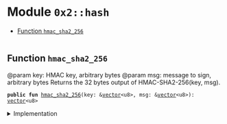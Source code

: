 
<a name="0x2_hash"></a>

# Module `0x2::hash`



-  [Function `hmac_sha2_256`](#0x2_hash_hmac_sha2_256)


<pre><code></code></pre>



<a name="0x2_hash_hmac_sha2_256"></a>

## Function `hmac_sha2_256`

@param key: HMAC key, arbitrary bytes
@param msg: message to sign, arbitrary bytes
Returns the 32 bytes output of HMAC-SHA2-256(key, msg).


<pre><code><b>public</b> <b>fun</b> <a href="hash.md#0x2_hash_hmac_sha2_256">hmac_sha2_256</a>(key: &<a href="">vector</a>&lt;u8&gt;, msg: &<a href="">vector</a>&lt;u8&gt;): <a href="">vector</a>&lt;u8&gt;
</code></pre>



<details>
<summary>Implementation</summary>


<pre><code><b>public</b> <b>native</b> <b>fun</b> <a href="hash.md#0x2_hash_hmac_sha2_256">hmac_sha2_256</a>(key: &<a href="">vector</a>&lt;u8&gt;, msg: &<a href="">vector</a>&lt;u8&gt;): <a href="">vector</a>&lt;u8&gt;;
</code></pre>



</details>

